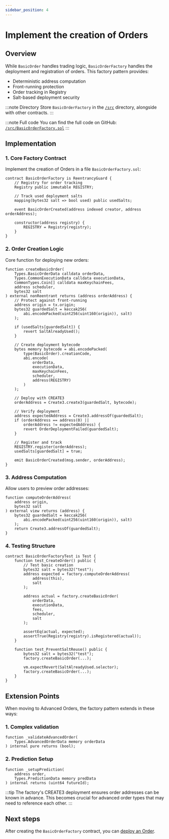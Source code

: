 ```yaml
---
sidebar_position: 4
---
```


# Implement the creation of Orders

## Overview

While `BasicOrder` handles trading logic, `BasicOrderFactory` handles the deployment and registration of orders. This factory pattern provides:

- Deterministic address computation
- Front-running protection
- Order tracking in Registry
- Salt-based deployment security

:::note Directory
Store `BasicOrderFactory` in the [`/src`](https://github.com/warden-protocol/wardenprotocol/blob/main/solidity/orders/src) directory, alongside with other contracts.
:::

:::note Full code
You can find the full code on GitHub: [`/src/BasicOrderFactory.sol`](https://github.com/warden-protocol/wardenprotocol/blob/main/solidity/orders/src/BasicOrderFactory.sol)
:::

## Implementation

### 1. Core Factory Contract

Implement the creation of Orders in a file `BasicOrderFactory.sol`:

```solidity title="/src/BasicOrderFactory.sol"
contract BasicOrderFactory is ReentrancyGuard {
    // Registry for order tracking
    Registry public immutable REGISTRY;
    
    // Track used deployment salts
    mapping(bytes32 salt => bool used) public usedSalts;
    
    event BasicOrderCreated(address indexed creator, address orderAddress);
    
    constructor(address registry) {
        REGISTRY = Registry(registry);
    }
}
```

### 2. Order Creation Logic

Core function for deploying new orders:

```solidity
function createBasicOrder(
    Types.BasicOrderData calldata orderData,
    Types.CommonExecutionData calldata executionData,
    CommonTypes.Coin[] calldata maxKeychainFees,
    address scheduler,
    bytes32 salt
) external nonReentrant returns (address orderAddress) {
    // Protect against front-running
    address origin = tx.origin;
    bytes32 guardedSalt = keccak256(
        abi.encodePacked(uint256(uint160(origin)), salt)
    );
    
    if (usedSalts[guardedSalt]) {
        revert SaltAlreadyUsed();
    }

    // Create deployment bytecode
    bytes memory bytecode = abi.encodePacked(
        type(BasicOrder).creationCode,
        abi.encode(
            orderData, 
            executionData, 
            maxKeychainFees, 
            scheduler, 
            address(REGISTRY)
        )
    );

    // Deploy with CREATE3
    orderAddress = Create3.create3(guardedSalt, bytecode);
    
    // Verify deployment
    address expectedAddress = Create3.addressOf(guardedSalt);
    if (orderAddress == address(0) || 
        orderAddress != expectedAddress) {
        revert OrderDeploymentFailed(guardedSalt);
    }

    // Register and track
    REGISTRY.register(orderAddress);
    usedSalts[guardedSalt] = true;

    emit BasicOrderCreated(msg.sender, orderAddress);
}
```

### 3. Address Computation

Allow users to preview order addresses:

```solidity
function computeOrderAddress(
    address origin, 
    bytes32 salt
) external view returns (address) {
    bytes32 guardedSalt = keccak256(
        abi.encodePacked(uint256(uint160(origin)), salt)
    );
    return Create3.addressOf(guardedSalt);
}
```

### 4. Testing Structure

```solidity
contract BasicOrderFactoryTest is Test {
    function test_CreateOrder() public {
        // Test basic creation
        bytes32 salt = bytes32("test");
        address expected = factory.computeOrderAddress(
            address(this), 
            salt
        );
        
        address actual = factory.createBasicOrder(
            orderData,
            executionData,
            fees,
            scheduler,
            salt
        );
        
        assertEq(actual, expected);
        assertTrue(Registry(registry).isRegistered(actual));
    }

    function test_PreventSaltReuse() public {
        bytes32 salt = bytes32("test");
        factory.createBasicOrder(...);
        
        vm.expectRevert(SaltAlreadyUsed.selector);
        factory.createBasicOrder(...);
    }
}
```

## Extension Points

When moving to Advanced Orders, the factory pattern extends in these ways:

### 1. Complex validation

```solidity
function _validateAdvancedOrder(
    Types.AdvancedOrderData memory orderData
) internal pure returns (bool);
```

### 2. Prediction Setup

```solidity
function _setupPrediction(
    address order,
    Types.PredictionData memory predData
) internal returns (uint64 futureId);
```

:::tip
The factory's CREATE3 deployment ensures order addresses can be known in advance. This becomes crucial for advanced order types that may need to reference each other.
:::

## Next steps

After creating the `BasicOrderFactory` contract, you can [deploy an Order](deploy-an-order).
